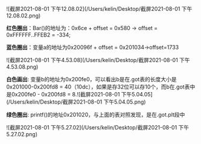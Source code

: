 ![截屏2021-08-01 下午12.08.02](/Users/kelin/Desktop/截屏2021-08-01 下午12.08.02.png)

**红色圈出**：Bar()的地址为：0x6ce + offset = 0x580 -> offset = 0xFFFFFF..FFEB2 = -334;



**蓝色圈出**：变量a的地址为0x20096f + offset = 0x201034->offset=1733

![截屏2021-08-01 下午4.53.08](/Users/kelin/Desktop/截屏2021-08-01 下午4.53.08.png)



**白色画出**: 变量b的地址为0x200fe0，可以看出b是在.got表的长度大小是0x201000-0x200fd8 = 40（10dc），如果是存32位可以存10个，而b在.got表中是0x200fe0 - 0x200fd8 = 8.![截屏2021-08-01 下午5.04.05](/Users/kelin/Desktop/截屏2021-08-01 下午5.04.05.png)

**绿色圈出**: printf()的地址0x201020，与上面的表对照发现，是在.got.plt段中

![截屏2021-08-01 下午5.27.02](/Users/kelin/Desktop/截屏2021-08-01 下午5.27.02.png)